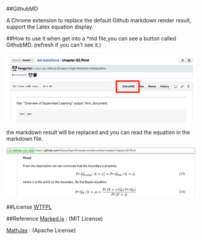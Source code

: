 ##GithubMD

A Chrome extension to replace the default Github markdown render result, support the Latex equation display.

##How to use it
when get into a *md file,you can see a button called GithubMD.
(refresh if you can't see it.)

![img](https://raw.githubusercontent.com/justdark/GithubMD/master/effect.png)

the markdown result will be replaced and you can read the equation in the markdown file.

![img](https://raw.githubusercontent.com/justdark/GithubMD/master/effect2.png)

##License
[WTFPL](http://www.wtfpl.net/)

##Reference
[Marked.js](https://github.com/chjj/marked) : (MIT License)

[MathJax](https://www.mathjax.org/) : (Apache License)
